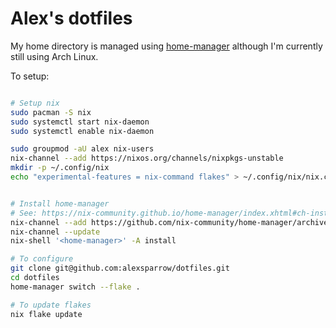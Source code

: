 # Alex's dotfiles

My home directory is managed using [home-manager](https://github.com/nix-community/home-manager) although I'm currently still using Arch Linux.

To setup:

```bash

# Setup nix
sudo pacman -S nix
sudo systemctl start nix-daemon
sudo systemctl enable nix-daemon

sudo groupmod -aU alex nix-users
nix-channel --add https://nixos.org/channels/nixpkgs-unstable
mkdir -p ~/.config/nix
echo "experimental-features = nix-command flakes" > ~/.config/nix/nix.conf   


# Install home-manager
# See: https://nix-community.github.io/home-manager/index.xhtml#ch-installation
nix-channel --add https://github.com/nix-community/home-manager/archive/master.tar.gz home-manager
nix-channel --update
nix-shell '<home-manager>' -A install

# To configure
git clone git@github.com:alexsparrow/dotfiles.git
cd dotfiles
home-manager switch --flake .

# To update flakes
nix flake update
```
